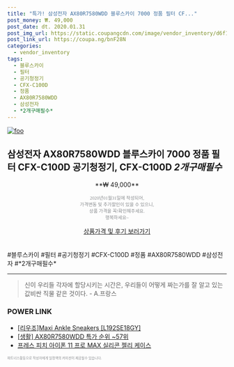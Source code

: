 ```yaml
--- 
title: "특가! 삼성전자 AX80R7580WDD 블루스카이 7000 정품 필터 CF..." 
post_money: ₩. 49,000 
post_date: dt. 2020.01.31 
post_img_url: https://static.coupangcdn.com/image/vendor_inventory/d6f1/14405690359e2876e02ae70091c42168ecef649f917e08682135aab49b00.jpg 
post_link_url: https://coupa.ng/bnF28N 
categories: 
  - vendor_inventory 
tags: 
  - 블루스카이 
  - 필터 
  - 공기청정기 
  - CFX-C100D 
  - 정품 
  - AX80R7580WDD 
  - 삼성전자 
  - *2개구매필수* 
--- 
```

[![foo](https://static.coupangcdn.com/image/vendor_inventory/d6f1/14405690359e2876e02ae70091c42168ecef649f917e08682135aab49b00.jpg)](https://coupa.ng/bnF28N) 

## 삼성전자 AX80R7580WDD 블루스카이 7000 정품 필터 CFX-C100D 공기청정기, CFX-C100D *2개구매필수* 
<p style="text-align: center;">**₩ 49,000**</p> 
<p style="text-align: center;"><span style="color: #898c8f; font-family: Georgia,Times,serif; font-size: 0.75em;">2020년01월31일에 작성되어, <br>가격변동 및 추가할인이 있을 수 있으니,<br> 상품 가격을 꼭!확인해주세요.<br>행복하세요~</span> 
</p>	 
<div markdown="0" style="text-align: center;"><a href="https://coupa.ng/bnF28N" class="btn btn--success">상품가격 및 후기 보러가기</a></div> 
<br><br> 
  #블루스카이 #필터 #공기청정기 #CFX-C100D #정품 #AX80R7580WDD #삼성전자 #*2개구매필수* 
<hr> 

> 신이 우리들 각자에 할당시키는 시간은, 우리들이 어떻게 짜는가를 잘 알고 있는 값비싼 직물 같은 것이다. - A.프랑스 


### POWER LINK

* <a href="https://blog.naver.com/sakai111/221784444207" target="_blank">[리우조]Maxi Ankle Sneakers [L192SE18GY]</a>
* <a href="https://blog.naver.com/sakai111/221790861299" target="_blank"> [생활] AX80R7580WDD 특가 순위 ~57위</a>
* <a href="https://blog.naver.com/fasyy4321/221789607599" target="_blank">프레스 피치 아이폰 11 프로 MAX 실리콘 젤리 케이스</a>

<span style="color: #898c8f; font-family: Georgia,Times,serif; font-size: 0.55em;">파트너스활동으로 작성자에게 일정액의 커미션이 제공될수 있습니다.</span> 
